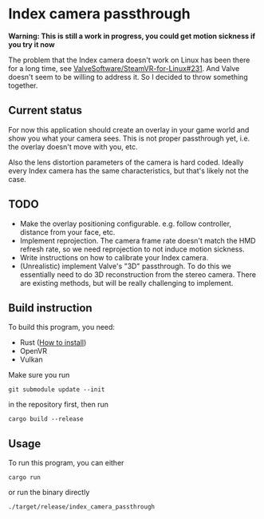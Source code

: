 Index camera passthrough
========================

**Warning: This is still a work in progress, you could get motion sickness if you try it now**

The problem that the Index camera doesn't work on Linux has been there for a long time, see [ValveSoftware/SteamVR-for-Linux#231](https://github.com/ValveSoftware/SteamVR-for-Linux/issues/231). And Valve doesn't seem to be willing to address it. So I decided to throw something together.

## Current status

For now this application should create an overlay in your game world and show you what your camera sees. This is not proper passthrough yet, i.e. the overlay doesn't move with you, etc.

Also the lens distortion parameters of the camera is hard coded. Ideally every Index camera has the same characteristics, but that's likely not the case.

## TODO

* Make the overlay positioning configurable. e.g. follow controller, distance from your face, etc.
* Implement reprojection. The camera frame rate doesn't match the HMD refresh rate, so we need reprojection to not induce motion sickness.
* Write instructions on how to calibrate your Index camera.
* (Unrealistic) implement Valve's "3D" passthrough. To do this we essentially need to do 3D reconstruction from the stereo camera. There are existing methods, but will be really challenging to implement.

## Build instruction

To build this program, you need:

* Rust ([How to install](https://www.rust-lang.org/tools/install))
* OpenVR
* Vulkan

Make sure you run

```
git submodule update --init
```

in the repository first, then run

```
cargo build --release
```

## Usage

To run this program, you can either

```
cargo run
```

or run the binary directly

```
./target/release/index_camera_passthrough
```

